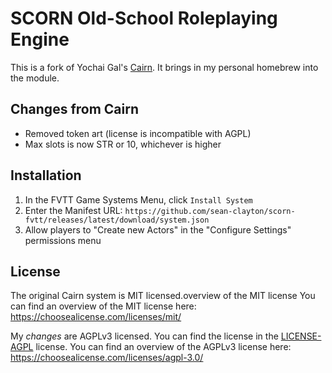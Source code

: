 # SCORN Old-School Roleplaying Engine

This is a fork of Yochai Gal's [Cairn](https://github.com/yochaigal/Cairn-FoundryVTT).
It brings in my personal homebrew into the module.

## Changes from Cairn

- Removed token art (license is incompatible with AGPL)
- Max slots is now STR or 10, whichever is higher

## Installation

1. In the FVTT Game Systems Menu, click `Install System`
2. Enter the Manifest URL: `https://github.com/sean-clayton/scorn-fvtt/releases/latest/download/system.json`
3. Allow players to "Create new Actors" in the "Configure Settings" permissions menu

## License

The original Cairn system is MIT licensed.overview of the MIT license
You can find an overview of the MIT license here: https://choosealicense.com/licenses/mit/

My _changes_ are AGPLv3 licensed.
You can find the license in the [LICENSE-AGPL](LICENSE-AGPL) license.
You can find an overview of the AGPLv3 license here: https://choosealicense.com/licenses/agpl-3.0/